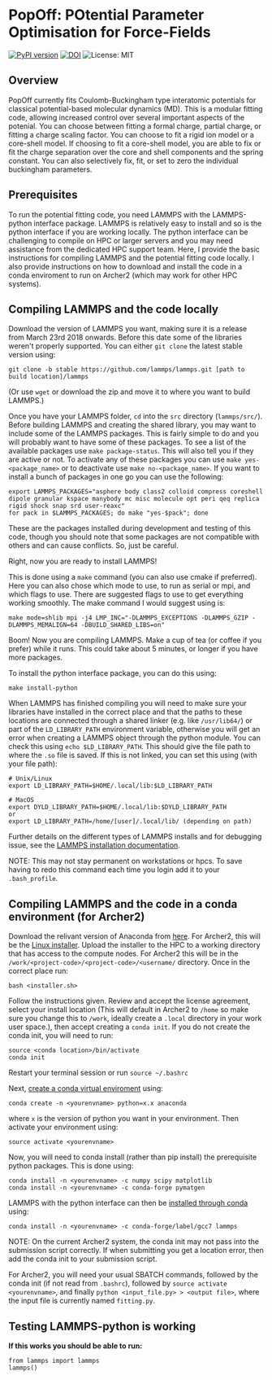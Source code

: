 # PopOff: POtential Parameter Optimisation for Force-Fields
[![PyPI version](https://badge.fury.io/py/PopOff.svg)](https://badge.fury.io/py/PopOff)
[![DOI](https://zenodo.org/badge/189393218.svg)](https://zenodo.org/badge/latestdoi/189393218)
![License: MIT](https://img.shields.io/badge/License-MIT-green.svg)

## Overview
PopOff currently fits Coulomb-Buckingham type interatomic potentials for classical potential-based molecular dynamics (MD). This is a modular fitting code, allowing increased control over several important aspects of the potenial. You can choose between fitting a formal charge, partial charge, or fitting a charge scaling factor. You can choose to fit a rigid ion model or a core-shell model. If choosing to fit a core-shell model, you are able to fix or fit the charge separation over the core and shell components and the spring constant. You can also selectively fix, fit, or set to zero the individual buckingham parameters.

## Prerequisites
To run the potential fitting code, you need LAMMPS with the LAMMPS-python interface package. LAMMPS is relatively easy to install and so is the python interface if you are working locally. The python interface can be challenging to compile on HPC or larger servers and you may need assistance from the dedicated HPC support team. Here, I provide the basic instructions for compiling LAMMPS and the potential fitting code locally. I also provide instructions on how to download and install the code in a conda enviroment to run on Archer2 (which may work for other HPC systems). 

## Compiling LAMMPS and the code locally
Download the version of LAMMPS you want, making sure it is a release from March 23rd 2018 onwards. Before this date some of the libraries weren't properly supported. You can either `git clone` the latest stable version using:

```
git clone -b stable https://github.com/lammps/lammps.git [path to build location]/lammps
```

(Or use `wget` or download the zip and move it to where you want to build LAMMPS.)

Once you have your LAMMPS folder, `cd` into the `src` directory (`lammps/src/`). Before building LAMMPS and creating the shared library, you may want to include some of the LAMMPS packages. This is fairly simple to do and you will probably want to have some of these packages. To see a list of the available packages use `make package-status`. This will also tell you if they are active or not. To activate any of these packages you can use `make yes-<package_name>` or to deactivate use `make no-<package_name>`. If you want to install a bunch of packages in one go you can use the following:

```
export LAMMPS_PACKAGES="asphere body class2 colloid compress coreshell dipole granular kspace manybody mc misc molecule opt peri qeq replica rigid shock snap srd user-reaxc"
for pack in $LAMMPS_PACKAGES; do make "yes-$pack"; done
```

These are the packages installed during development and testing of this code, though you should note that some packages are not compatible with others and can cause conflicts. So, just be careful.

Right, now you are ready to install LAMMPS!

This is done using a `make` command (you can also use cmake if preferred). Here you can also chose which mode to use, to run as serial or mpi, and which flags to use. There are suggested flags to use to get everything working smoothly. The make command I would suggest using is:

```
make mode=shlib mpi -j4 LMP_INC="-DLAMMPS_EXCEPTIONS -DLAMMPS_GZIP -DLAMMPS_MEMALIGN=64 -DBUILD_SHARED_LIBS=on"
```

Boom! Now you are compiling LAMMPS. Make a cup of tea (or coffee if you prefer) while it runs. This could take about 5 minutes, or longer if you have more packages.

To install the python interface package, you can do this using:

```
make install-python
```

When LAMMPS has finished compiling you will need to make sure your libraries have installed in the correct place and that the paths to these locations are connected through a shared linker (e.g. like `/usr/lib64/`) or part of the `LD_LIBRARY_PATH` environment variable, otherwise you will get an error when creating a LAMMPS object through the python module. You can check this using `echo $LD_LIBRARY_PATH`. This should give the file path to where the `.so` file is saved. If this is not linked, you can set this using (with your file path):

```
# Unix/Linux
export LD_LIBRARY_PATH=$HOME/.local/lib:$LD_LIBRARY_PATH

# MacOS
export DYLD_LIBRARY_PATH=$HOME/.local/lib:$DYLD_LIBRARY_PATH
or
export LD_LIBRARY_PATH=/home/[user]/.local/lib/ (depending on path)
```

Further details on the different types of LAMMPS installs and for debugging issue, see the [LAMMPS installation documentation](https://docs.lammps.org/Python_install.html).

NOTE: This may not stay permanent on workstations or hpcs. To save having to redo this command each time you login add it to your `.bash_profile`.



## Compiling LAMMPS and the code in a conda environment (for Archer2)
Download the relivant version of Anaconda from [here](https://docs.anaconda.com/anaconda/install/index.html). For Archer2, this will be the [Linux installer](https://docs.anaconda.com/anaconda/install/linux/). Upload the installer to the HPC to a working directory that has access to the compute nodes. For Archer2 this will be in the `/work/<project-code>/<project-code>/<username/` directory. Once in the correct place run:

```
bash <installer.sh>
```

Follow the instructions given. Review and accept the license agreement, select your install location (This will default in Archer2 to `/home` so make sure you change this to `/work`, ideally create a `.local` directory in your work user space.), then accept creating a `conda init`. If you do not create the conda init, you will need to run:

```
source <conda location>/bin/activate
conda init
```

Restart your terminal session or run `source ~/.bashrc`

Next, [create a conda virtual enviroment](https://uoa-eresearch.github.io/eresearch-cookbook/recipe/2014/11/20/conda/) using:

```
conda create -n <yourenvname> python=x.x anaconda
```

where `x` is the version of python you want in your environment. Then activate your environment using:

```
source activate <yourenvname>
```

Now, you will need to conda install (rather than pip install) the prerequisite python packages. This is done using:

```
conda install -n <yourenvname> -c numpy scipy matplotlib
conda install -n <yourenvname> -c conda-forge pymatgen
```

LAMMPS with the python interface can then be [installed through conda](https://anaconda.org/conda-forge/lammps) using:

```
conda install -n <yourenvname> -c conda-forge/label/gcc7 lammps
```




NOTE: On the current Archer2 system, the conda init may not pass into the submission script correctly. If when submitting you get a location error, then add the conda init to your submission script.

For Archer2, you will need your usual SBATCH commands, followed by the conda init (if not read from `.bashrc`), followed by `source activate <yourenvname>`, and finally `python <input_file.py> > <output file>`, where the input file is currently named `fitting.py`.


## Testing LAMMPS-python is working

**If this works you should be able to run:**

```
from lammps import lammps
lammps()
```

